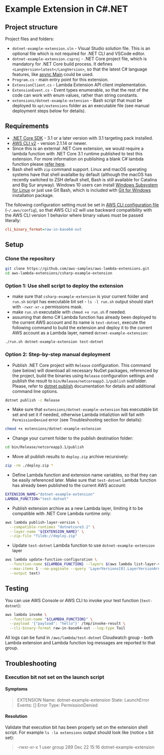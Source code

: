 # Example Extension in C#.NET

## Project structure

Project files and folders:

- `dotnet-example-extension.sln` - Visual Studio solution file. This is an optional file which is not required for .NET CLI and VSCode editor.
- `dotnet-example-extension.csproj` - .NET Core project file, which is mandatory for .NET Core build process. It defines `<LangVersion>latest</LangVersion>`, so that the latest C# language features, like [async Main](https://docs.microsoft.com/en-us/dotnet/csharp/language-reference/proposals/csharp-7.1/async-main) could be used.
- `Program.cs` - main entry point for this extension.
- `ExtensionClient.cs` - Lambda Extension API client implementation.
- `ExtensionEvent.cs` - Event types enumerable, so that the rest of the code can work with enum values, rather than string constants.
- `extensions/dotnet-example-extension` - Bash script that must be deployed to `opt/extensions` folder as an executable file (see manual deployment steps below for details).

## Requirements

- [.NET Core SDK](https://dotnet.microsoft.com/download) - 3.1 or a later version with 3.1 targeting pack installed.
- [AWS CLI v2](https://docs.aws.amazon.com/cli/latest/userguide/install-cliv2.html) - version 2.1.14 or newer.
- Since this is an external .NET Core extension, we would require a lambda function with .NET Core 3.1 runtime published to test this extension. For more information on publishing a blank C# lambda function please [refer here](https://github.com/awsdocs/aws-lambda-developer-guide/tree/master/sample-apps/blank-csharp).
- Bash shell with `zip` command support. Linux and macOS operating systems have that shell availalbe by default (although the macOS has recently switched to ZSH default shell, Bash is still available for Catalina and Big Sur anyway). Windows 10 users can install [Windows Subsystem for Linux](https://docs.microsoft.com/en-us/windows/wsl/install-win10) or just use Git Bash, which is included with [Git for Windows](https://gitforwindows.org/) installation package.

The following configuration setting must be set in [AWS CLI configuration file](https://docs.aws.amazon.com/cli/latest/userguide/cli-configure-files.html) (`~/.aws/config`), so that AWS CLI v2 will use backward compatibility with the AWS CLI version 1 behavior where binary values must be passed literally:

```ini
cli_binary_format=raw-in-base64-out
```

## Setup

### Clone the repository

```bash
git clone https://github.com/aws-samples/aws-lambda-extensions.git
cd aws-lambda-extensions/csharp-example-extension
```

### Option 1: Use shell script to deploy the extension

- make sure that `csharp-example-extension` is your current folder and `run.sh` script has executable bit set - `ls -l run.sh` output should start with `-rwxr-xr-x` permissions mask.
- make `run.sh` executable with `chmod +x run.sh` if needed.
- assuming that demo C# Lambda function has already been deployed to the current AWS account and its name is `test-dotnet`, execute the following command to build the extension and deploy it to the current AWS account as a Lambda layer, named `dotnet-example-extension`:

```bash
./run.sh dotnet-example-extension test-dotnet
```

### Option 2: Step-by-step manual deployment

- Publish .NET Core project with `Release` configuration. This command (see below) will download all necessary NuGet packages, referenced by the project, build the binaries using `Release` configuration settings and publish the result to `bin/Release/netcoreapp3.1/publish` subfolder. Please, refer to [dotnet publish](https://docs.microsoft.com/en-us/dotnet/core/tools/dotnet-publish) documentation for details and additional command line options.

```bash
dotnet publish -c Release
```

- Make sure that `extensions/dotnet-example-extension` has executable bit set and set it if needed, otherwise Lambda intializtion will fail with `PermissionDenied` error (see Troubleshooting section for details):

```bash
chmod +x extensions/dotnet-example-extension
```

- Change your current folder to the publish destination folder:

```bash
cd bin/Release/netcoreapp3.1/publish
```

- Move all publish results to `deploy.zip` archive recursively:

```bash
zip -rm ./deploy.zip *
```

- Define Lambda function and extension name variables, so that they can be easily referenced later. Make sure that `test-dotnet` Lambda function has already been published to the current AWS account:

```bash
EXTENSION_NAME="dotnet-example-extension"
LAMBDA_FUNCTION="test-dotnet"
```

- Publish extension archive as a new Lambda layer, limiting it to be compatible with .NET Core Lambda runtime only:

```bash
aws lambda publish-layer-version \
  --compatible-runtimes "dotnetcore3.1" \
  --layer-name "${EXTENSION_NAME}" \
  --zip-file "fileb://deploy.zip"
```

- Update `test-dotnet` Lambda function to use `dotnet-example-extension` layer

```bash
aws lambda update-function-configuration \
  --function-name ${LAMBDA_FUNCTION} --layers $(aws lambda list-layer-versions --layer-name ${EXTENSION_NAME} \
  --max-items 1 --no-paginate --query 'LayerVersions[0].LayerVersionArn' \
  --output text)
```

## Testing

You can use AWS Console or AWS CLI to invoke your test function (`test-dotnet`):

```bash
aws lambda invoke \
  --function-name "${LAMBDA_FUNCTION}" \
  --payload '{"payload": "hello"}' /tmp/invoke-result \
  --cli-binary-format raw-in-base64-out --log-type Tail
```

All logs can be fund in `/aws/lambda/test-dotnet` Cloudwatch group - both Lambda extension and Lambda function log messages are reported to that group.

## Troubleshooting

### Execution bit not set on the launch script

#### Symptoms

> EXTENSION Name: dotnet-example-extension  State: LaunchError  Events: []  Error Type: PermissionDenied

#### Resolution

Validate that execution bit has been properly set on the extension shell script.
For example `ls -la extensions` output should look like (notice `x` bit set):

> -rwxr-xr-x   1 user  group  289 Dec 22 15:16 dotnet-example-extension
